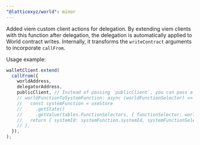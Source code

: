 ```yaml
---
"@latticexyz/world": minor
---
```


Added viem custom client actions for delegation. By extending viem clients with this function after delegation, the delegation is automatically applied to World contract writes. Internally, it transforms the `writeContract` arguments to incorporate `callFrom`.

Usage example:

```ts
walletClient.extend(
  callFrom({
    worldAddress,
    delegatorAddress,
    publicClient, // Instead of passing `publicClient`, you can pass a function like below for more control.
    // worldFunctionToSystemFunction: async (worldFunctionSelector) => {
    //   const systemFunction = useStore
    //     .getState()
    //     .getValue(tables.FunctionSelectors, { functionSelector: worldFunctionSelector })!;
    //   return { systemId: systemFunction.systemId, systemFunctionSelector: systemFunction.systemFunctionSelector };
    // },
  }),
);
```
